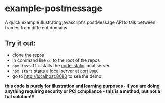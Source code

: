 # example-postmessage
A quick example illustrating javascript's postMessage API to talk between frames from different domains


## Try it out:
- clone the repos
- in command line `cd` to the root of the repos
- `npm install` installs the [node-static](https://www.npmjs.com/package/node-static) local server
- `npm start` starts a local server at port `8080`
- go to [http://localhost:8080](http://localhost:8080) to see the demo

**this code is purely for illustration and learning purposes - if you are doing anything requiring security or PCI compliance - this is a method, but not a full solution!!!**
